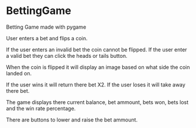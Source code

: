 # BettingGame
Betting Game made with pygame


User enters a bet and flips a coin.

If the user enters an invalid bet the coin cannot be flipped. 
If the user enter a valid bet they can click the heads or tails button.

When the coin is flipped it will display an image based on what side the coin landed on.

If the user wins it will return there bet X2.
If the user loses it will take away there bet.

The game displays there current balance, bet ammount, bets won, bets lost and the win rate percentage.

There are buttons to lower and raise the bet ammount.




